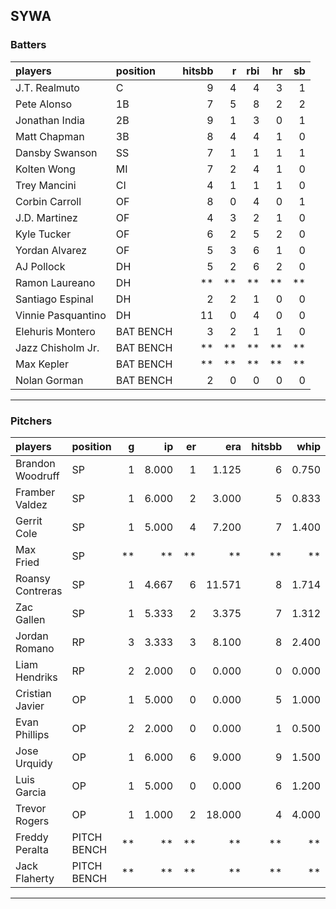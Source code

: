 ## SYWA

### Batters

 
|players            |position  | hitsbb|  r| rbi| hr| sb| 
|:------------------|:---------|------:|--:|---:|--:|--:| 
|J.T. Realmuto      |C         |      9|  4|   4|  3|  1| 
|Pete Alonso        |1B        |      7|  5|   8|  2|  2| 
|Jonathan India     |2B        |      9|  1|   3|  0|  1| 
|Matt Chapman       |3B        |      8|  4|   4|  1|  0| 
|Dansby Swanson     |SS        |      7|  1|   1|  1|  1| 
|Kolten Wong        |MI        |      7|  2|   4|  1|  0| 
|Trey Mancini       |CI        |      4|  1|   1|  1|  0| 
|Corbin Carroll     |OF        |      8|  0|   4|  0|  1| 
|J.D. Martinez      |OF        |      4|  3|   2|  1|  0| 
|Kyle Tucker        |OF        |      6|  2|   5|  2|  0| 
|Yordan Alvarez     |OF        |      5|  3|   6|  1|  0| 
|AJ Pollock         |DH        |      5|  2|   6|  2|  0| 
|Ramon Laureano     |DH        |     **| **|  **| **| **| 
|Santiago Espinal   |DH        |      2|  2|   1|  0|  0| 
|Vinnie Pasquantino |DH        |     11|  0|   4|  0|  0| 
|Elehuris Montero   |BAT BENCH |      3|  2|   1|  1|  0| 
|Jazz Chisholm Jr.  |BAT BENCH |     **| **|  **| **| **| 
|Max Kepler         |BAT BENCH |     **| **|  **| **| **| 
|Nolan Gorman       |BAT BENCH |      2|  0|   0|  0|  0| 


* * *

### Pitchers

 
|players          |position    |  g|    ip| er|    era| hitsbb|  whip| so|  w| sv| 
|:----------------|:-----------|--:|-----:|--:|------:|------:|-----:|--:|--:|--:| 
|Brandon Woodruff |SP          |  1| 8.000|  1|  1.125|      6| 0.750| 10|  1|  0| 
|Framber Valdez   |SP          |  1| 6.000|  2|  3.000|      5| 0.833|  7|  1|  0| 
|Gerrit Cole      |SP          |  1| 5.000|  4|  7.200|      7| 1.400|  8|  1|  0| 
|Max Fried        |SP          | **|    **| **|     **|     **|    **| **| **| **| 
|Roansy Contreras |SP          |  1| 4.667|  6| 11.571|      8| 1.714| 10|  0|  0| 
|Zac Gallen       |SP          |  1| 5.333|  2|  3.375|      7| 1.312|  4|  0|  0| 
|Jordan Romano    |RP          |  3| 3.333|  3|  8.100|      8| 2.400|  0|  0|  1| 
|Liam Hendriks    |RP          |  2| 2.000|  0|  0.000|      0| 0.000|  2|  1|  0| 
|Cristian Javier  |OP          |  1| 5.000|  0|  0.000|      5| 1.000|  6|  1|  0| 
|Evan Phillips    |OP          |  2| 2.000|  0|  0.000|      1| 0.500|  4|  0|  0| 
|Jose Urquidy     |OP          |  1| 6.000|  6|  9.000|      9| 1.500|  6|  0|  0| 
|Luis Garcia      |OP          |  1| 5.000|  0|  0.000|      6| 1.200|  4|  1|  0| 
|Trevor Rogers    |OP          |  1| 1.000|  2| 18.000|      4| 4.000|  1|  0|  0| 
|Freddy Peralta   |PITCH BENCH | **|    **| **|     **|     **|    **| **| **| **| 
|Jack Flaherty    |PITCH BENCH | **|    **| **|     **|     **|    **| **| **| **| 


* * *


